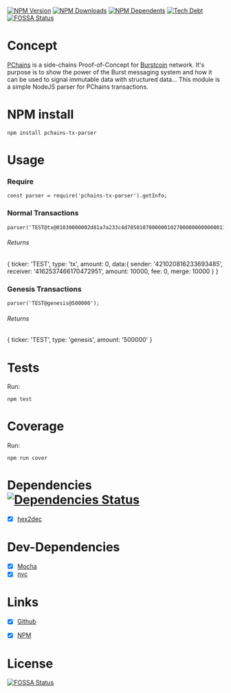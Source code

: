 [![NPM Version](https://badgen.net/npm/v/pchains-tx-parser)](https://github.com/gpedro34/pchains-tx-parser)
[![NPM Downloads](https://badgen.net/npm/dt/pchains-tx-parser)](https://github.com/gpedro34/pchains-tx-parser)
[![NPM Dependents](https://badgen.net/npm/dependents/pchains-tx-parser)](https://github.com/gpedro34/pchains-tx-parser)
[![Tech Debt](https://img.shields.io/sonar/4.2/http/sonar.petalslink.com/org.ow2.petals%3Apetals-se-ase/tech_debt.svg)](https://sonarcloud.io/dashboard?id=gpedro34_pchains-tx-parser)
[![FOSSA Status](https://app.fossa.io/api/projects/git%2Bgithub.com%2Fgpedro34%2Fpchains-tx-parser.svg?type=shield)](https://app.fossa.io/projects/git%2Bgithub.com%2Fgpedro34%2Fpchains-tx-parser?ref=badge_large)

# Concept
[PChains](http://burst-marketplace.binary-dev.com/pchains/documentations/doc.php) is a side-chains Proof-of-Concept for [Burstcoin](https://www.burst-coin.org/) network. It's purpose is to show the power of the Burst messaging system and how it can be used to signal immutable data with structured data...
This module is a simple NodeJS parser for PChains transactions.

# NPM install
```
npm install pchains-tx-parser
```

# Usage
### Require
```
const parser = require('pchains-tx-parser').getInfo;
```

### Normal Transactions
```
parser('TEST@tx@01030000002d81a7a233c4d70501070000001027000000000000011000000000000000000000000105000000f779587bc54dc43901140000001027000000000000');
```
###### Returns
{ ticker: 'TEST',
  type: 'tx',
  amount: 0,
  data:{
     sender: '421020816233693485',
     receiver: '4162537466170472951',
     amount: 10000,
     fee: 0,
     merge: 10000
   }
}

### Genesis Transactions
```
parser('TEST@genesis@500000');
```
###### Returns
{ ticker: 'TEST', type: 'genesis', amount: '500000' }

# Tests
Run:
```
npm test
```

# Coverage
Run:
```
npm run cover
```

# Dependencies  [![Dependencies Status](https://img.shields.io/david/gpedro34/pchains-tx-parser.svg)](https://github.com/gpedro34/pchains-tx-parser)
- [x] [hex2dec](https://www.npmjs.com/package/hex2dec)

# Dev-Dependencies
- [x] [Mocha](https://www.npmjs.com/package/mocha)
- [x] [nyc](https://www.npmjs.com/package/nyc)

# Links
- [x] [Github](https://github.com/gpedro34/pchains-tx-parser/)
- [x] [NPM](https://www.npmjs.com/package/pchains-tx-parser)


# License
[![FOSSA Status](https://app.fossa.io/api/projects/git%2Bgithub.com%2Fgpedro34%2Fpchains-tx-parser.svg?type=large)](https://app.fossa.io/projects/git%2Bgithub.com%2Fgpedro34%2Fpchains-tx-parser?ref=badge_large)
